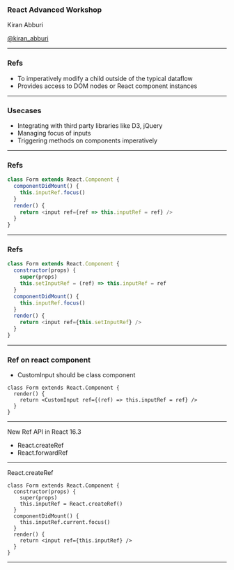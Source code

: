 ### React Advanced Workshop

Kiran Abburi

[@kiran_abburi](https://twitter.com/kiran_abburi)

---

### Refs
* To imperatively modify a child outside of the typical dataflow
* Provides access to DOM nodes or React component instances

---

### Usecases
* Integrating with third party libraries like D3, jQuery
* Managing focus of inputs
* Triggering methods on components imperatively

---

### Refs
```js
class Form extends React.Component {
  componentDidMount() {
    this.inputRef.focus()
  }
  render() {
    return <input ref={ref => this.inputRef = ref} />
  }
}
```

---

### Refs
```js
class Form extends React.Component {
  constructor(props) {
    super(props)
    this.setInputRef = (ref) => this.inputRef = ref
  }
  componentDidMount() {
    this.inputRef.focus()
  }
  render() {
    return <input ref={this.setInputRef} />
  }
}
```

---

### Ref on react component
* CustomInput should be class component

```
class Form extends React.Component {
  render() {
    return <CustomInput ref={(ref) => this.inputRef = ref} />
  }
}
```

---

New Ref API in React 16.3
* React.createRef
* React.forwardRef

---

React.createRef
```
class Form extends React.Component {
  constructor(props) {
    super(props)
    this.inputRef = React.createRef()
  }
  componentDidMount() {
    this.inputRef.current.focus()
  }
  render() {
    return <input ref={this.inputRef} />
  }
}
```

---
